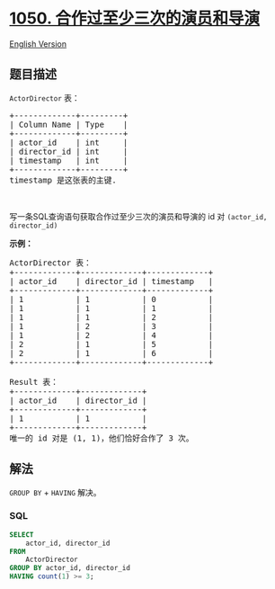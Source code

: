 # [1050. 合作过至少三次的演员和导演](https://leetcode.cn/problems/actors-and-directors-who-cooperated-at-least-three-times)

[English Version](/solution/1000-1099/1050.Actors%20and%20Directors%20Who%20Cooperated%20At%20Least%20Three%20Times/README_EN.md)

## 题目描述

<p><code>ActorDirector</code>&nbsp;表：</p>

<pre>
+-------------+---------+
| Column Name | Type    |
+-------------+---------+
| actor_id    | int     |
| director_id | int     |
| timestamp   | int     |
+-------------+---------+
timestamp 是这张表的主键.
</pre>

<p>&nbsp;</p>

<p>写一条SQL查询语句获取合作过至少三次的演员和导演的 id 对&nbsp;<code>(actor_id, director_id)</code></p>

<p><strong>示例：</strong></p>

<pre>
ActorDirector 表：
+-------------+-------------+-------------+
| actor_id    | director_id | timestamp   |
+-------------+-------------+-------------+
| 1           | 1           | 0           |
| 1           | 1           | 1           |
| 1           | 1           | 2           |
| 1           | 2           | 3           |
| 1           | 2           | 4           |
| 2           | 1           | 5           |
| 2           | 1           | 6           |
+-------------+-------------+-------------+

Result 表：
+-------------+-------------+
| actor_id    | director_id |
+-------------+-------------+
| 1           | 1           |
+-------------+-------------+
唯一的 id 对是 (1, 1)，他们恰好合作了 3 次。</pre>

## 解法

`GROUP BY` + `HAVING` 解决。

### **SQL**

```sql
SELECT
    actor_id, director_id
FROM
    ActorDirector
GROUP BY actor_id, director_id
HAVING count(1) >= 3;
```
